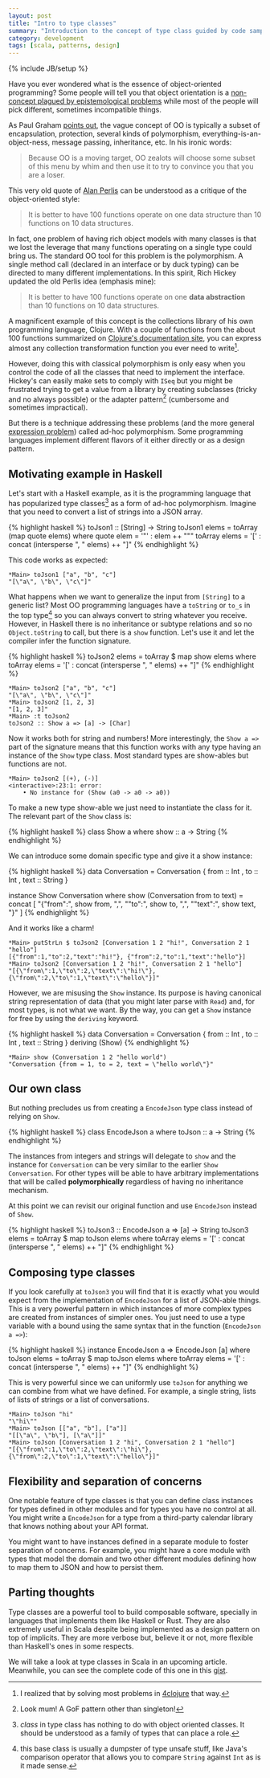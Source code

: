 ```yaml
---
layout: post
title: "Intro to type classes"
summary: "Introduction to the concept of type class guided by code samples"
category: development
tags: [scala, patterns, design]
---
```

{% include JB/setup %}

Have you ever wondered what is the essence of object-oriented programming? Some
people will tell you that object orientation is a [non-concept plagued by
epistemological problems][runar] while most of the people will pick different,
sometimes incompatible things.

[runar]: http://blog.higher-order.com/blog/2008/12/04/no-such-thing/

As Paul Graham [points out][graham], the vague concept of OO is typically a
subset of encapsulation, protection, several kinds of polymorphism,
everything-is-an-object-ness, message passing, inheritance, etc. In his ironic
words:

> Because OO is a moving target, OO zealots will choose some subset of this menu
> by whim and then use it to try to convince you that you are a loser.

[graham]: http://www.paulgraham.com/reesoo.html

This very old quote of [Alan Perlis][perlis] can be understood as a critique of
the object-oriented style:

> It is better to have 100 functions operate on one data structure than 10
> functions on 10 data structures.

[perlis]: https://en.wikipedia.org/wiki/Alan_Perlis

In fact, one problem of having rich object models with many classes is that we
lost the leverage that many functions operating on a single type could bring us.
The standard OO tool for this problem is the polymorphism. A single method call
(declared in an interface or by duck typing) can be directed to many different
implementations. In this spirit, Rich Hickey updated the old Perlis idea
(emphasis mine):

> It is better to have 100 functions operate on one **data abstraction** than 10
> functions on 10 data structures.

A magnificent example of this concept is the collections library of his own
programming language, Clojure. With a couple of functions from the about
100 functions summarized on [Clojure's documentation site][seqs], you can
express almost any collection transformation function you ever need to
write[^4clojure].

[seqs]: http://clojure.org/reference/sequences
[^4clojure]: I realized that by solving most problems in [4clojure](https://www.4clojure.com) that way.

However, doing this with classical polymorphism is only easy when you control
the code of all the classes that need to implement the interface. Hickey's can
easily make sets to comply with `ISeq` but you might be frustrated trying to get
a value from a library by creating subclasses (tricky and no always possible) or
the adapter pattern[^mum] (cumbersome and sometimes impractical).

[^mum]: Look mum! A GoF pattern other than singleton!

But there is a technique addressing these problems (and the more general
[expression problem][expression]) called ad-hoc polymorphism. Some programming
languages implement different flavors of it either directly or as a design
pattern.

[expression]: https://en.wikipedia.org/wiki/Expression_problem

## Motivating example in Haskell

Let's start with a Haskell example, as it is the programming language that has
popularized type classes[^confusion] as a form of ad-hoc polymorphism. Imagine
that you need to convert a list of strings into a JSON array.

[^confusion]: *class* in type class has nothing to do with object oriented classes. It should be understood as a family of types that can place a role.

{% highlight haskell %}
toJson1 :: [String] -> String
toJson1 elems = toArray (map quote elems)
    where quote elem = '"' : elem ++ "\""
          toArray elems = '[' : concat (intersperse ", " elems) ++ "]"
{% endhighlight %}

This code works as expected:

    *Main> toJson1 ["a", "b", "c"]
    "[\"a\", \"b\", \"c\"]"

What happens when we want to generalize the input from `[String]` to a generic
list? Most OO programming languages have a `toString` or `to_s` in the top 
type[^object] so you can always convert to string whatever you receive.
However, in Haskell there is no inheritance or subtype relations and so no
`Object.toString` to call, but there is a `show` function. Let's use it and
let the compiler infer the function signature.

[^object]: this base class is usually a dumpster of type unsafe stuff, like Java's comparison operator that allows you to compare `String` against `Int` as is it made sense.

{% highlight haskell %}
toJson2 elems = toArray $ map show elems
    where toArray elems = '[' : concat (intersperse ", " elems) ++ "]"
{% endhighlight %}

    *Main> toJson2 ["a", "b", "c"]
    "[\"a\", \"b\", \"c\"]"
    *Main> toJson2 [1, 2, 3]
    "[1, 2, 3]"
    *Main> :t toJson2
    toJson2 :: Show a => [a] -> [Char]

Now it works both for string and numbers! More interestingly, the `Show a =>`
part of the signature means that this function works with any type having an 
instance of the `Show` type class. Most standard types are show-ables but
functions are not.

    *Main> toJson2 [(+), (-)]
    <interactive>:23:1: error:
        • No instance for (Show (a0 -> a0 -> a0))

To make a new type show-able we just need to instantiate the class for it.
The relevant part of the `Show` class is:

{% highlight haskell %}
class Show a where
  show :: a -> String
{% endhighlight %}

We can introduce some domain specific type and give it a show instance:

{% highlight haskell %}
data Conversation = Conversation { from :: Int
                                 , to   :: Int
                                 , text :: String }

instance Show Conversation where
    show (Conversation from to text) =
      concat [ "{\"from\":", show from, ",",
                "\"to\":", show to, ",",
                "\"text\":", show text, "}" ]
{% endhighlight %}

And it works like a charm!

    *Main> putStrLn $ toJson2 [Conversation 1 2 "hi!", Conversation 2 1 "hello"]
    [{"from":1,"to":2,"text":"hi!"}, {"from":2,"to":1,"text":"hello"}]
    *Main> toJson2 [Conversation 1 2 "hi!", Conversation 2 1 "hello"]
    "[{\"from\":1,\"to\":2,\"text\":\"hi!\"}, {\"from\":2,\"to\":1,\"text\":\"hello\"}]"

However, we are misusing the `Show` instance. Its purpose is having canonical
string representation of data (that you might later parse with `Read`) and, for
most types, is not what we want. By the way, you can get a `Show` instance for
free by using the `deriving` keyword.

{% highlight haskell %}
data Conversation = Conversation { from :: Int
                                  , to :: Int
                                  , text :: String
                                  } deriving (Show)
{% endhighlight %}

    *Main> show (Conversation 1 2 "hello world")
    "Conversation {from = 1, to = 2, text = \"hello world\"}"
    
## Our own class

But nothing precludes us from creating a `EncodeJson` type class instead of
relying on `Show`.

{% highlight haskell %}
class EncodeJson a where
  toJson :: a -> String
{% endhighlight %}

The instances from integers and strings will delegate to `show` and the instance
for `Conversation` can be very similar to the earlier `Show Conversation`. For other types will be able to have arbitrary implementations that will be called
**polymorphically** regardless of having no inheritance mechanism.

At this point we can revisit our original function and use `EncodeJson` instead of `Show`.

{% highlight haskell %}
toJson3 :: EncodeJson a => [a] -> String
toJson3 elems = toArray $ map toJson elems
    where toArray elems = '[' : concat (intersperse ", " elems) ++ "]"
{% endhighlight %}

## Composing type classes

If you look carefully at `toJson3` you will find that it is exactly what you
would expect from the implementation of `EncodeJson` for a list of JSON-able
things. This is a very powerful pattern in which instances of more complex
types are created from instances of simpler ones. You just need to use a type
variable with a bound using the same syntax that in the function (`EncodeJson a
=>`):

{% highlight haskell %}
instance EncodeJson a => EncodeJson [a] where
    toJson elems = toArray $ map toJson elems
        where toArray elems = '[' : concat (intersperse ", " elems) ++ "]"
{% endhighlight %}

This is very powerful since we can uniformly use `toJson` for anything we can
combine from what we have defined. For example, a single string, lists of lists
of strings or a list of conversations.

    *Main> toJson "hi"
    "\"hi\""
    *Main> toJson [["a", "b"], ["a"]]
    "[[\"a\", \"b\"], [\"a\"]]"
    *Main> toJson [Conversation 1 2 "hi", Conversation 2 1 "hello"]
    "[{\"from\":1,\"to\":2,\"text\":\"hi\"}, {\"from\":2,\"to\":1,\"text\":\"hello\"}]"

## Flexibility and separation of concerns

One notable feature of type classes is that you can define class instances for
types defined in other modules and for types you have no control at all. You
might write a `EncodeJson` for a type from a third-party calendar library that
knows nothing about your API format.

You might want to have instances defined in a separate module to foster
separation of concerns. For example, you might have a core module with types
that model the domain and two other different modules defining how to map them
to JSON and how to persist them.

## Parting thoughts

Type classes are a powerful tool to build composable software, specially in
languages that implements them like Haskell or Rust. They are also extremely
useful in Scala despite being implemented as a design pattern on top of
implicits. They are more verbose but, believe it or not, more flexible than
Haskell's ones in some respects.

We will take a look at type classes in Scala in an upcoming article. Meanwhile, you can see the complete code of this one in this [gist][gist].

[gist]: https://gist.github.com/sortega/27f011a49d62305836d74bc2ba2bddeb
